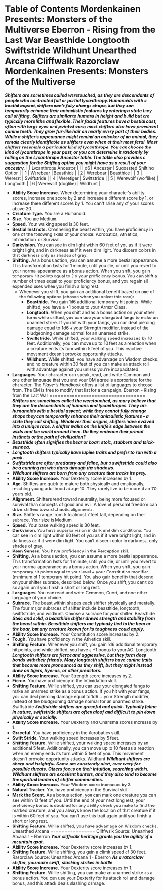 Table of Contents
Mordenkainen Presents: Monsters of the Multiverse
Eberron - Rising from the Last War
Beasthide
Longtooth
Swiftstride
Wildhunt
Unearthed Arcana
Cliffwalk
Razorclaw
Mordenkainen Presents: Monsters of the Multiverse
=================================================
***Shifters are sometimes called weretouched, as they are descendants of people who contracted full or partial lycanthropy. Humanoids with a bestial aspect, shifters can’t fully change shape, but they can temporarily enhance their animalistic features by entering a state they call shifting.***
***Shifters are similar to humans in height and build but are typically more lithe and flexible. Their facial features have a bestial cast, often with large eyes and pointed ears; most shifters also have prominent canine teeth. They grow fur-like hair on nearly every part of their bodies. While a shifter’s appearance might remind an onlooker of an animal, they remain clearly identifiable as shifters even when at their most feral.***
***Most shifters resemble a particular kind of lycanthrope. You can choose the kind of lycanthrope in your past, or you can determine it randomly by rolling on the Lycanthrope Ancestor table. The table also provides a suggestion for the Shifting option you might have as a result of your ancestry.***
|  | Lycanthrope Ancestor |  |
| d6 | Ancestor | Suggested Shifting Option |
| 1 | Werebear | Beasthide |
| 2 | Wereboar | Beasthide |
| 3 | Wererat | Swiftstride |
| 4 | Weretiger | Swiftstride |
| 5 | Werewolf (wolflike) | Longtooth |
| 6 | Werewolf (doglike) | Wildhunt |
* **Ability Score Increase.** When determining your character’s ability scores, increase one score by 2 and increase a different score by 1, or increase three different scores by 1. You can't raise any of your scores above 20.
* **Creature Type.** You are a Humanoid.
* **Size.** You are Medium.
* **Speed.** Your walking speed is 30 feet.
* **Bestial Instincts.** Channeling the beast within, you have proficiency in one of the following skills of your choice: Acrobatics, Athletics, Intimidation, or Survival.
* **Darkvision.** You can see in dim light within 60 feet of you as if it were bright light, and in darkness as if it were dim light. You discern colors in that darkness only as shades of gray.
* **Shifting.** As a bonus action, you can assume a more bestial appearance. This transformation lasts for 1 minute, until you die, or until you revert to your normal appearance as a bonus action. When you shift, you gain temporary hit points equal to 2 x your proficiency bonus. You can shift a number of times equal to your proficiency bonus, and you regain all expended uses when you finish a long rest.
	+ Whenever you shift, you gain an additional benefit based on one of the following options (choose when you select this race):
		- **Beasthide.** You gain 1d6 additional temporary hit points. While shifted, you have a +1 bonus to your Armor Class.
		- **Longtooth.** When you shift and as a bonus action on your other turns while shifted, you can use your elongated fangs to make an unarmed strike. If you hit with your fangs, you can deal piercing damage equal to 1d6 + your Strength modifier, instead of the bludgeoning damage normal for an unarmed strike.
		- **Swiftstride.** While shifted, your walking speed increases by 10 feet. Additionally, you can move up to 10 feet as a reaction when a creature ends its turn within 5 feet of you. This reactive movement doesn’t provoke opportunity attacks.
		- **Wildhunt.** While shifted, you have advantage on Wisdom checks, and no creature within 30 feet of you can make an attack roll with advantage against you unless you’re incapacitated.
* **Languages.** Your character can speak, read, and write Common and one other language that you and your DM agree is appropriate for the character. The *Player’s Handbook* offers a list of languages to choose from. The DM is free to modify that list for a campaign.
Eberron - Rising from the Last War
==================================
***Shifters are sometimes called the weretouched, as many believe that they are the descendants of humans and lycanthropes. They are humanoids with a bestial aspect; while they cannot fully change shape they can temporarily enhance their animalistic features – a state they call shifting. Whatever their origins, shifters have evolved into a unique race. A shifter walks on the knife’s edge between the wilds and the world around them. Do they embrace their primal instincts or the path of civilization?***
* ***Beasthide often signifies the bear or boar: stoic, stubborn and thick-skinned.***
* ***Longtooth shifters typically have lupine traits and prefer to run with a pack.***
* ***Swiftstride are often predatory and feline, but a swiftstride could also be a cunning rat who darts through the shadows.***
* ***Wildhunt shifters are born from any creature that tracks its prey.***
* **Ability Score Increase.** Your Dexterity score increases by 1.
* **Age.** Shifters are quick to mature both physically and emotionally, reaching young adulthood at age 10. They rarely live to be more than 70 years old.
* **Alignment.** Shifters tend toward neutrality, being more focused on survival than concepts of good and evil. A love of personal freedom can drive shifters toward chaotic alignments.
* **Size.** Shifters range from 5 to almost 7 feet tall, depending on their subrace. Your size is Medium.
* **Speed.** Your base walking speed is 30 feet.
* **Darkvision.** You have superior vision in dark and dim conditions. You can see in dim light within 60 feet of you as if it were bright light, and in darkness as if it were dim light. You can’t discern color in darkness, only shades of gray.
* **Keen Senses.** You have proficiency in the Perception skill.
* **Shifting.** As a bonus action, you can assume a more bestial appearance. This transformation lasts for 1 minute, until you die, or until you revert to your normal appearance as a bonus action. When you shift, you gain temporary hit points equal to your level + your Constitution modifier (minimum of 1 temporary hit point). You also gain benefits that depend on your shifter subrace, described below. Once you shift, you can’t do so again until you finish a short or long rest.
* **Languages.** You can read and write Common, Quori, and one other language of your choice.
* **Subrace.** The beast within shapes each shifter physically and mentally. The four major subraces of shifter include beasthide, longtooth, switftstride, and wildhunt. Choose a subrace for your shifter.
Beasthide
***Stoic and solid, a beasthide shifter draws strength and stability from the beast within. Beasthide shifters are typically tied to the bear or the boar, but any creature known for its toughness could apply.***
* **Ability Score Increase.** Your Constitution score increases by 2.
* **Tough.** You have proficiency in the Athletics skill.
* **Shifting Feature.** Whenever you shift, you gain 1d6 additional temporary hit points, and while shifted, you have a +1 bonus to your AC.
Longtooth
***Longtooth shifters are fierce and aggressive, but they form deep bonds with their friends. Many longtooth shifters have canine traits that become more pronounced as they shift, but they might instead draw on tigers, hyenas, or other predators.***
* **Ability Score Increase.** Your Strength score increases by 2.
* **Fierce.** You have proficiency in the Intimidation skill.
* **Shifting Feature.** While shifted, you can use your elongated fangs to make an unarmed strike as a bonus action. If you hit with your fangs, you can deal piercing damage equal to 1d6 + your Strength modifier, instead of the bludgeoning damage normal for an unarmed strike.
Swiftstride
***Swiftstride shifters are graceful and quick. Typically feline in nature, swiftstride shifters are often aloof and difficult to pin down physically or socially.***
* **Ability Score Increase.** Your Dexterity and Charisma scores increase by 1.
* **Graceful.** You have proficiency in the Acrobatics skill.
* **Swift Stride.** Your walking speed increases by 5 feet.
* **Shifting Feature.** While shifted, your walking speed increases by an additional 5 feet. Additionally, you can move up to 10 feet as a reaction when an enemy ends its turn within 5 feet of you. This movement doesn’t provoke opportunity attacks.
Wildhunt
***Wildhunt shifters are sharp and insightful. Some are constantly alert, ever wary for possible threats. Others focus on their intuition, searching within. Wildhunt shifters are excellent hunters, and they also tend to become the spiritual leaders of shifter communities.***
* **Ability Score Increase.** Your Wisdom score increases by 2.
* **Natural Tracker.** You have proficiency in the Survival skill.
* **Mark the Scent.** As a bonus action, you can mark one creature you can see within 10 feet of you. Until the end of your next long rest, your proficiency bonus is doubled for any ability check you make to find the marked creature, and you always know the location of that creature if it is within 60 feet of you. You can’t use this trait again until you finish a short or long rest.
* **Shifting Feature.** While shifted, you have advantage on Wisdom checks.
Unearthed Arcana
================
Cliffwalk
Source: Unearthed Arcana 1 - Eberron
***Your cliffwalk heritage grants you the agility of a mountain goat.***
* **Ability Score Increase.** Your Dexterity score increases by 1.
* **Shifting Feature.** While shifting, you gain a climb speed of 30 feet.
Razorclaw
Source: Unearthed Arcana 1 - Eberron
***As a razorclaw shifter, you make swift, slashing strikes in battle***
* **Ability Score Increase.** Your Dexterity score increases by 1.
* **Shifting Feature.** While shifting, you can make an unarmed strike as a bonus action. You can use your Dexterity for its attack roll and damage bonus, and this attack deals slashing damage.